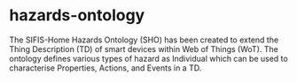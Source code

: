 # hazards-ontology
The SIFIS-Home Hazards Ontology (SHO) has been created to extend the Thing Description (TD) of smart devices within Web of Things (WoT). The ontology defines various types of hazard as Individual which can be used to characterise Properties, Actions, and Events in a TD.
